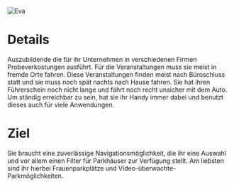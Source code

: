 ![Eva](https://github.com/isd-nunkesser/sd-2019-froyo/blob/master/Eva.png)

# Details
Auszubildende die für ihr Unternehmen in verschiedenen Firmen Probeverkostungen ausführt. Für die Veranstaltungen muss sie meist in fremde Orte fahren. Diese Veranstaltungen finden meist nach Büroschluss statt und sie muss noch spät nachts nach Hause fahren. Sie hat ihren Führerschein noch nicht lange und fährt noch recht unsicher mit dem Auto. Um ständig erreichbar zu sein, hat sie ihr Handy immer dabei und benutzt dieses auch für viele Anwendungen.

# Ziel
Sie braucht eine zuverlässige Navigationsmöglichkeit, die ihr eine Auswahl und vor allem einen Filter für Parkhäuser zur Verfügung stellt. Am liebsten sind ihr hierbei Frauenparkplätze und Video-überwachte-Parkmöglichkeiten.
